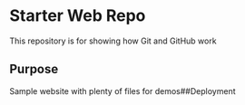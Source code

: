 # Starter Web Repo

This repository is for showing how Git and GitHub work

## Purpose

Sample website with plenty of files for demos##Deployment
